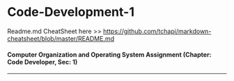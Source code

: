 # Code-Development-1 #
Readme.md CheatSheet here >> https://github.com/tchapi/markdown-cheatsheet/blob/master/README.md
#### Computer Organization and Operating System Assignment (Chapter: Code Developer, Sec: 1) ####
- - - -


